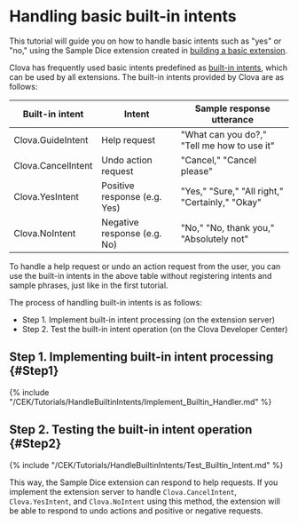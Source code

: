 # Handling basic built-in intents
This tutorial will guide you on how to handle basic intents such as "yes" or "no," using the Sample Dice extension created in [building a basic extension](/CEK/Tutorials/Build_Simple_Extension.md).

Clova has frequently used basic intents predefined as [built-in intents](/Design/Design_Guideline_For_Extension.md#BuiltinIntent), which can be used by all extensions. The built-in intents provided by Clova are as follows:

| Built-in intent       | Intent               | Sample response utterance                                      |
|---------------------------|-------------------|----------------------------------------------------------|
| Clova.GuideIntent         | Help request          | "What can you do?," "Tell me how to use it" |
| Clova.CancelIntent        | Undo action request        | "Cancel," "Cancel please"                                          |
| Clova.YesIntent           | Positive response (e.g. Yes)   | "Yes," "Sure," "All right," "Certainly," "Okay"                   |
| Clova.NoIntent            | Negative response (e.g. No) | "No," "No, thank you," "Absolutely not"                                     |

To handle a help request or undo an action request from the user, you can use the built-in intents in the above table without registering intents and sample phrases, just like in the first tutorial.

The process of handling built-in intents is as follows:
* Step 1. Implement built-in intent processing (on the extension server)
* Step 2. Test the built-in intent operation (on the Clova Developer Center)

## Step 1. Implementing built-in intent processing {#Step1}
{% include "/CEK/Tutorials/HandleBuiltinIntents/Implement_Builtin_Handler.md" %}

## Step 2. Testing the built-in intent operation {#Step2}
{% include "/CEK/Tutorials/HandleBuiltinIntents/Test_Builtin_Intent.md" %}

This way, the Sample Dice extension can respond to help requests.
If you implement the extension server to handle `Clova.CancelIntent`, `Clova.YesIntent`, and `Clova.NoIntent` using this method, the extension will be able to respond to undo actions and positive or negative requests.
